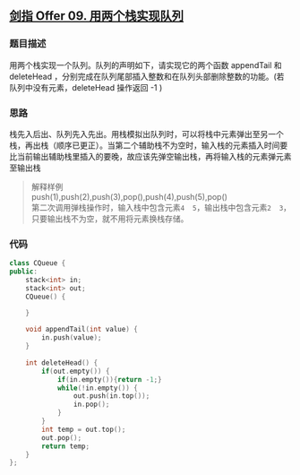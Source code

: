 ## [剑指 Offer 09. 用两个栈实现队列](https://leetcode.cn/problems/yong-liang-ge-zhan-shi-xian-dui-lie-lcof/)

### 题目描述

用两个栈实现一个队列。队列的声明如下，请实现它的两个函数 appendTail 和 deleteHead ，分别完成在队列尾部插入整数和在队列头部删除整数的功能。(若队列中没有元素，deleteHead 操作返回 -1 )

### 思路

栈先入后出、队列先入先出。用栈模拟出队列时，可以将栈中元素弹出至另一个栈，再出栈（顺序已更正）。当第二个辅助栈不为空时，输入栈的元素插入时间要比当前输出辅助栈里插入的要晚，故应该先弹空输出栈，再将输入栈的元素弹元素至输出栈

> 解释样例<br>push(1),push(2),push(3),pop(),push(4),push(5),pop()<br>第二次调用弹栈操作时，输入栈中包含元素`4  5`，输出栈中包含元素`2  3`，只要输出栈不为空，就不用将元素换栈存储。

### 代码

```c++
class CQueue {
public:
    stack<int> in;
    stack<int> out;
    CQueue() {

    }
    
    void appendTail(int value) {
        in.push(value);
    }
    
    int deleteHead() {
        if(out.empty()) {
            if(in.empty()){return -1;}
            while(!in.empty()) {
                out.push(in.top());
                in.pop();
            }
        }
        int temp = out.top();
        out.pop();
        return temp;
    }
};
```